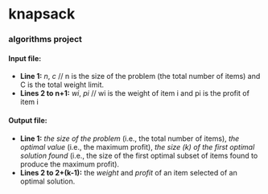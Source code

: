 # knapsack
### algorithms project

#### Input file:
  * __Line 1:__         _n_, _c_    // n is the size of the problem (the total number of items) and C is the total weight limit.
  * __Lines 2 to n+1:__ _wi_, _pi_  // wi is the weight of item i and pi is the profit of item i

#### Output file:
  * __Line 1:__ _the size of the problem_ (i.e., the total number of items), _the optimal value_ (i.e., the maximum profit), _the size (k) of the first optimal solution found_ (i.e., the size of the first optimal subset of items found to produce the maximum profit).
  * __Lines 2 to 2+(k-1):__ the _weight_ and _profit_ of an item selected of an optimal solution.
